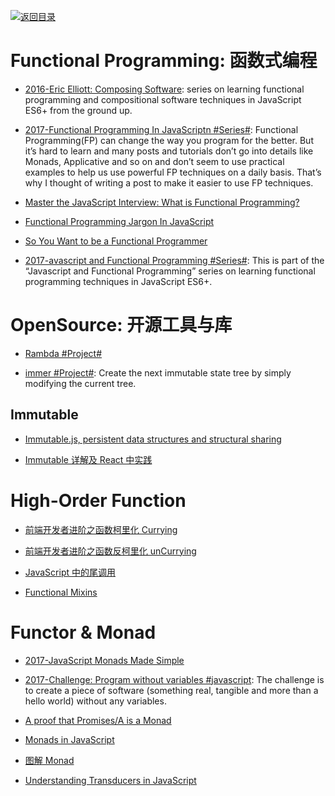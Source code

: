 [![返回目录](https://parg.co/UGo)](https://parg.co/b4z) 
 
# Functional Programming: 函数式编程

* [2016-Eric Elliott: Composing Software](http://6me.us/SJr7): series on learning functional programming and compositional software techniques in JavaScript ES6+ from the ground up.

* [2017-Functional Programming In JavaScriptn #Series#](http://6me.us/1P1r): Functional Programming(FP) can change the way you program for the better. But it’s hard to learn and many posts and tutorials don’t go into details like Monads, Applicative and so on and don’t seem to use practical examples to help us use powerful FP techniques on a daily basis. That’s why I thought of writing a post to make it easier to use FP techniques.

- [Master the JavaScript Interview: What is Functional Programming?](https://medium.com/javascript-scene/master-the-javascript-interview-what-is-functional-programming-7f218c68b3a0#.huw4ylx0v)

- [Functional Programming Jargon In JavaScript](https://github.com/hemanth/functional-programming-jargon)

- [So You Want to be a Functional Programmer](https://medium.com/@cscalfani/so-you-want-to-be-a-functional-programmer-part-2-7005682cec4a)

- [2017-avascript and Functional Programming #Series#](https://parg.co/UQn): This is part of the “Javascript and Functional Programming” series on learning functional programming techniques in JavaScript ES6+.

# OpenSource: 开源工具与库

* [Rambda #Project#](http://ramdajs.com/0.22.1/index.html)

- [immer #Project#](https://github.com/mweststrate/immer): Create the next immutable state tree by simply modifying the current tree.

## Immutable

* [Immutable.js, persistent data structures and structural sharing](https://medium.com/@dtinth/immutable-js-persistent-data-structures-and-structural-sharing-6d163fbd73d2#.owzsyqtbd)

* [Immutable 详解及 React 中实践](https://github.com/camsong/blog/issues/3)

# High-Order Function

* [前端开发者进阶之函数柯里化 Currying](http://www.cnblogs.com/pigtail/p/3447660.html)

- [前端开发者进阶之函数反柯里化 unCurrying](http://www.cnblogs.com/pigtail/p/3450852.html)

- [JavaScript 中的尾调用](https://fe.ele.me/javascript-zhong-de-wei-diao-yong/)

* [Functional Mixins](https://parg.co/bLu)

# Functor & Monad

* [2017-JavaScript Monads Made Simple](https://parg.co/bB3)

* [2017-Challenge: Program without variables #javascript](https://parg.co/USF): The challenge is to create a piece of software (something real, tangible and more than a hello world) without any variables.

- [A proof that Promises/A is a Monad](https://gist.github.com/briancavalier/3296186)

- [Monads in JavaScript](https://curiosity-driven.org/monads-in-javascript#continuation)

- [图解 Monad](http://www.ruanyifeng.com/blog/2015/07/monad.html)

* [Understanding Transducers in JavaScript](https://medium.com/@roman01la/understanding-transducers-in-javascript-3500d3bd9624#.qicl6ze0h)
